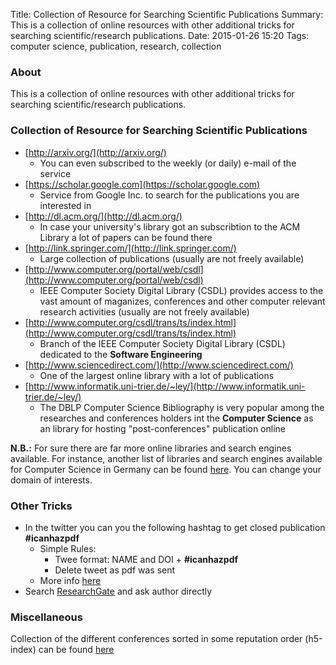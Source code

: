 Title: Collection of Resource for Searching Scientific Publications
Summary: This is a collection of online resources with other additional tricks for searching scientific/research publications.
Date: 2015-01-26 15:20
Tags: computer science, publication, research, collection

### About

This is a collection of online resources with other additional tricks for searching scientific/research publications.

### Collection of Resource for Searching Scientific Publications

* [http://arxiv.org/](http://arxiv.org/)
    - You can even subscribed to the weekly (or daily) e-mail of the service
* [https://scholar.google.com](https://scholar.google.com)
    - Service from Google Inc. to search for the publications you are interested in
* [http://dl.acm.org/](http://dl.acm.org/)
    - In case your university's library got an subscribtion to the ACM Library a lot of papers can be found there
* [http://link.springer.com/](http://link.springer.com/)
    - Large collection of publications (usually are not freely available)
* [http://www.computer.org/portal/web/csdl](http://www.computer.org/portal/web/csdl)
    - IEEE Computer Society Digital Library (CSDL) provides access to the vast amount of maganizes, conferences and other computer relevant research activities (usually are not freely available)
* [http://www.computer.org/csdl/trans/ts/index.html](http://www.computer.org/csdl/trans/ts/index.html)
    - Branch of the IEEE Computer Society Digital Library (CSDL) dedicated to the **Software Engineering**
* [http://www.sciencedirect.com/](http://www.sciencedirect.com/)
    - One of the largest online library with a lot of publications
* [http://www.informatik.uni-trier.de/~ley/](http://www.informatik.uni-trier.de/~ley/)
    - The DBLP Computer Science Bibliography is very popular among the researches and conferences holders int the **Computer Science** as an library for hosting "post-conferences" publication online

**N.B.:** For sure there are far more online libraries and search engines available. For instance, another list of libraries and search engines available for Computer Science in Germany can be found [here](http://rzblx10.uni-regensburg.de/dbinfo/dbliste.php?bib_id=ubol&colors=7&ocolors=40&lett=f&gebiete=30). You can change your domain of interests.

### Other Tricks

* In the twitter you can you the following hashtag to get closed publication **#icanhazpdf**
    - Simple Rules:
        + Twee format:  NAME and DOI + **#icanhazpdf**
        + Delete tweet as pdf was sent
    - More info [here](https://twitter.com/p_gl/status/534727515785691136)
* Search [ResearchGate](http://www.researchgate.net/) and ask author directly

### Miscellaneous

Collection of the different conferences sorted in some reputation order (h5-index) can be found [here](https://scholar.google.com/citations?view_op=top_venues&amp;hl=en&amp;vq=eng_databasesinformationsystems)
